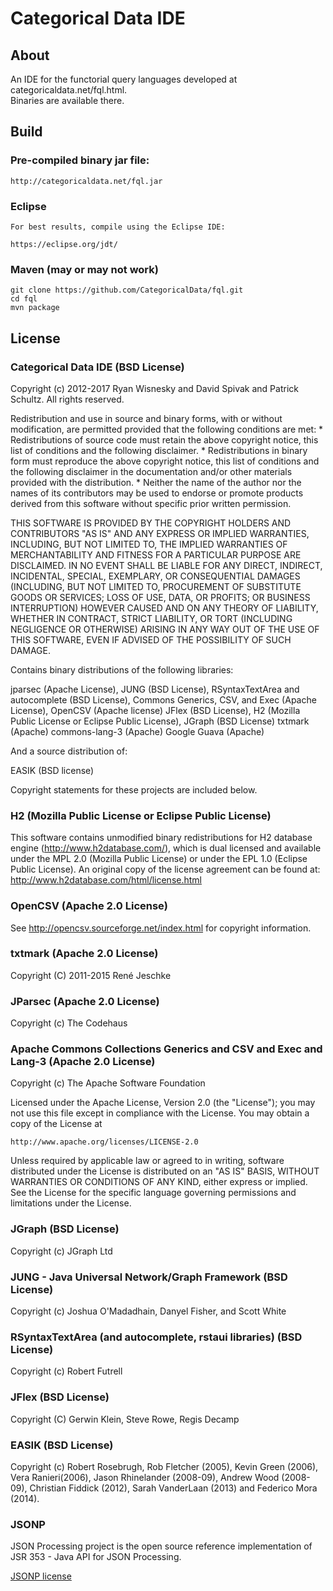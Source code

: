 Categorical Data IDE
====

About
-----

An IDE for the functorial query languages developed at categoricaldata.net/fql.html.  
Binaries are available there.

Build 
-----

### Pre-compiled binary jar file:

	http://categoricaldata.net/fql.jar

### Eclipse
	
	For best results, compile using the Eclipse IDE:
	
	https://eclipse.org/jdt/

### Maven (may or may not work)

    git clone https://github.com/CategoricalData/fql.git
    cd fql
    mvn package

License
-------

### Categorical Data IDE (BSD License)

Copyright (c) 2012-2017 Ryan Wisnesky and David Spivak and Patrick Schultz.
All rights reserved.

Redistribution and use in source and binary forms, with or without
modification, are permitted provided that the following conditions are met:
    * Redistributions of source code must retain the above copyright
      notice, this list of conditions and the following disclaimer.
    * Redistributions in binary form must reproduce the above copyright
      notice, this list of conditions and the following disclaimer in the
      documentation and/or other materials provided with the distribution.
    * Neither the name of the author nor the names of its contributors may
      be used to endorse or promote products derived from this software
      without specific prior written permission.

THIS SOFTWARE IS PROVIDED BY THE COPYRIGHT HOLDERS AND CONTRIBUTORS "AS IS" AND
ANY EXPRESS OR IMPLIED WARRANTIES, INCLUDING, BUT NOT LIMITED TO, THE IMPLIED
WARRANTIES OF MERCHANTABILITY AND FITNESS FOR A PARTICULAR PURPOSE ARE
DISCLAIMED. IN NO EVENT SHALL <COPYRIGHT HOLDER> BE LIABLE FOR ANY
DIRECT, INDIRECT, INCIDENTAL, SPECIAL, EXEMPLARY, OR CONSEQUENTIAL DAMAGES
(INCLUDING, BUT NOT LIMITED TO, PROCUREMENT OF SUBSTITUTE GOODS OR SERVICES;
LOSS OF USE, DATA, OR PROFITS; OR BUSINESS INTERRUPTION) HOWEVER CAUSED AND
ON ANY THEORY OF LIABILITY, WHETHER IN CONTRACT, STRICT LIABILITY, OR TORT
(INCLUDING NEGLIGENCE OR OTHERWISE) ARISING IN ANY WAY OUT OF THE USE OF THIS
SOFTWARE, EVEN IF ADVISED OF THE POSSIBILITY OF SUCH DAMAGE.

Contains binary distributions of the following libraries:

jparsec (Apache License),
JUNG (BSD License),
RSyntaxTextArea and autocomplete (BSD License),
Commons Generics, CSV, and Exec (Apache License),
OpenCSV (Apache license)
JFlex (BSD License),
H2 (Mozilla Public License or Eclipse Public License),
JGraph (BSD License)
txtmark (Apache)
commons-lang-3 (Apache)
Google Guava (Apache)

And a source distribution of:

EASIK (BSD license)

Copyright statements for these projects are included below.

### H2 (Mozilla Public License or Eclipse Public License)

This software contains unmodified binary redistributions for
H2 database engine (http://www.h2database.com/),
which is dual licensed and available under the MPL 2.0
(Mozilla Public License) or under the EPL 1.0 (Eclipse Public License).
An original copy of the license agreement can be found at:
http://www.h2database.com/html/license.html

### OpenCSV (Apache 2.0 License)

See http://opencsv.sourceforge.net/index.html for copyright information.

### txtmark (Apache 2.0 License)

Copyright (C) 2011-2015 René Jeschke

### JParsec (Apache 2.0 License)

Copyright (c) The Codehaus

### Apache Commons Collections Generics and CSV and Exec and Lang-3 (Apache 2.0 License)

Copyright (c) The Apache Software Foundation

Licensed under the Apache License, Version 2.0 (the "License");
you may not use this file except in compliance with the License.
You may obtain a copy of the License at

    http://www.apache.org/licenses/LICENSE-2.0

Unless required by applicable law or agreed to in writing, software
distributed under the License is distributed on an "AS IS" BASIS,
WITHOUT WARRANTIES OR CONDITIONS OF ANY KIND, either express or implied.
See the License for the specific language governing permissions and
limitations under the License.

### JGraph (BSD License)
Copyright (c) JGraph Ltd

### JUNG - Java Universal Network/Graph Framework (BSD License)
Copyright (c) Joshua O'Madadhain, Danyel Fisher, and Scott White

### RSyntaxTextArea (and autocomplete, rstaui libraries) (BSD License)
Copyright (c) Robert Futrell

### JFlex (BSD License)
Copyright (C) Gerwin Klein, Steve Rowe, Regis Decamp

### EASIK (BSD License) 
Copyright (c) Robert Rosebrugh, Rob Fletcher (2005), Kevin Green (2006), Vera Ranieri(2006), Jason Rhinelander (2008-09), Andrew Wood (2008-09), Christian Fiddick (2012), Sarah VanderLaan (2013) and Federico Mora (2014).

### JSONP
JSON Processing project is the open source reference implementation of JSR 353 - Java API for JSON Processing.

[JSONP license](http://jsonp.java.net/license.html)
